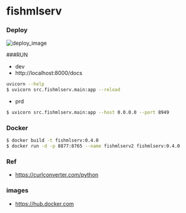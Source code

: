 # fishmlserv

### Deploy
![deploy_image](https://github.com/user-attachments/assets/aa0556f8-1873-4adc-af03-69b0a1a69eb4)

###RUN
- dev
- http://localhost:8000/docs
```bash
uvicorn --help
$ uvicorn src.fishmlserv.main:app --reload
```

- prd
```bash
$ uvicorn src.fishmlserv.main:app --host 0.0.0.0 --port 8949
```

### Docker
```bash
$ docker build -t fishmlserv:0.4.0
$ docker run -d -p 8877:8765 --name fishmlserv2 fishmlserv:0.4.0
```

### Ref
- https://curlconverter.com/python

### images
- https://hub.docker.com
